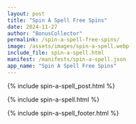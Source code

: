```yaml
---
layout: post
title: "Spin A Spell Free Spins"
date: 2024-11-27
author: "BonusCollector"
permalink: /spin-a-spell-free-spins/
image: /assets/images/spin-a-spell.webp
include_file: spin-a-spell.html
manifest: /manifests/spin-a-spell.json
app_name: "Spin A Spell Free Spins"
---
```


{% include spin-a-spell_post.html %}

{% include spin-a-spell.html %}

{% include spin-a-spell_footer.html %}